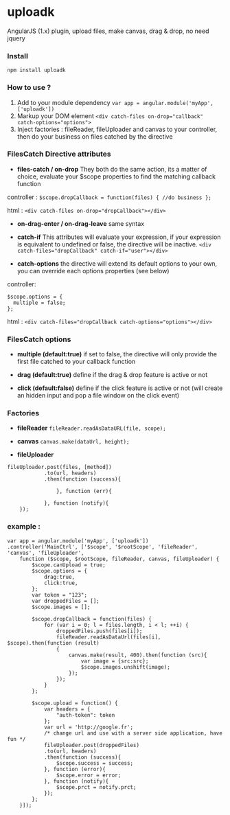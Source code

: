 # uploadk
AngularJS (1.x) plugin, upload files, make canvas, drag &amp; drop, no need jquery

### Install
``` npm install uploadk ```

### How to use ?
1. Add to your module dependency ```var app = angular.module('myApp', ['uploadk'])```
2. Markup your DOM element ```<div catch-files on-drop="callback" catch-options="options">```
3. Inject factories : fileReader, fileUploader and canvas to your controller, then do your business on files catched by the directive

### FilesCatch Directive attributes
- **files-catch / on-drop**
They both do the same action, its a matter of choice, evaluate your $scope properties to find the matching callback function

controller :
```$scope.dropCallback = function(files) { //do business };```

html :
```<div catch-files on-drop="dropCallback"></div>```

- **on-drag-enter / on-drag-leave**
same syntax

- **catch-if**
This attributes will evaluate your expression, if your expression is equivalent to undefined or false, the directive will be inactive.
```<div catch-files="dropCallback" catch-if="user"></div>```

- **catch-options**
the directive will extend its default options to your own, you can override each options properties (see below)

controller:
```
$scope.options = {
  multiple = false;
};
```

html :
```<div catch-files="dropCallback catch-options="options"></div>```

### FilesCatch options
- **multiple (default:true)**
if set to false, the directive will only provide the first file catched to your callback function

- **drag (default:true)**
define if the drag & drop feature is active or not

- **click (default:false)**
define if the click feature is active or not (will create an hidden input and pop a file window on the click event)

### Factories

- **fileReader**
```fileReader.readAsDataURL(file, scope);```

- **canvas**
```canvas.make(dataUrl, height);```

- **fileUploader**
```
fileUploader.post(files, [method])
			.to(url, headers)
			.then(function (success){

				}, function (err){

			}, function (notify){
	});
```

### example :
```
var app = angular.module('myApp', ['uploadk'])
.controller('MainCtrl', ['$scope', '$rootScope', 'fileReader', 'canvas', 'fileUploader',
	function ($scope, $rootScope, fileReader, canvas, fileUploader) {
		$scope.canUpload = true;
		$scope.options = {
			drag:true,
			click:true,
		};
		var token = "123";
		var droppedFiles = [];
		$scope.images = [];

		$scope.dropCallback = function(files) {
			for (var i = 0; l = files.length, i < l; ++i) {
				droppedFiles.push(files[i]);
				fileReader.readAsDataUrl(files[i], $scope).then(function (result)
				{
					canvas.make(result, 400).then(function (src){
						var image = {src:src};
						$scope.images.unshift(image);
					});
				});
			}
		};

		$scope.upload = function() {
			var headers = {
                "auth-token": token
            };
            var url = 'http://google.fr';
            /* change url and use with a server side application, have fun */
            fileUploader.post(droppedFiles)
            .to(url, headers)
            .then(function (success){
            	$scope.success = success;
            }, function (error){
            	$scope.error = error;
            }, function (notify){
            	$scope.prct = notify.prct;
            });
		};
	}]);
```

